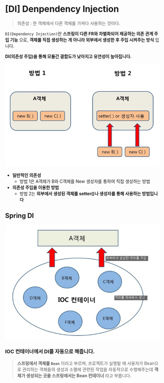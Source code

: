 # [DI] Denpendency Injection

> 의존성 : 한 객체에서 다른 객체를 가져다 사용하는 것이다.

``DI(Dependency Injection)``란 __스프링이 다른 FR와 차별화되어 제공하는 의존 관계 주입 기능__ 으로, __객체를 직접 생성하는 게 아니라 외부에서 생성한 후 주입 시켜주는 방식__ 입니다.

__DI(의존성 주입)을 통해 모듈간 결합도가 낮아지고 유연성이 높아집니다.__

![DI](./img/DI.png)

- __일반적인 의존성__
  - 방법 1은 A객체가 B와 C객체를 New 생성자를 통하여 직접 생성하는 방법
- __의존성 주입을 이용한 방법__
  - 방법 2는 __외부에서 생성된 객체를 setter()나 생성자를 통해 사용하는 방법입니다__

## Spring DI

![Spring_Di](./img/Spring_DI.jpg)

### IOC 컨테이너에서 DI를 자동으로 해줍니다.

> __스프링에서 객체를 ``Bean``__ 이라고 부르며, 프로젝트가 실행될 때 사용자가 Bean으로 관리하는 객체들의 생성과 소멸에 관련된 작업을 자동적으로 수행해주는데 __객체가 생성되는 곳을 스프링에서는 Bean 컨테이너__ 라고 부릅니다.